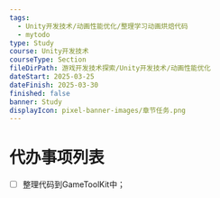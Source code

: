```yaml
---
tags:
  - Unity开发技术/动画性能优化/整理学习动画烘焙代码
  - mytodo
type: Study
course: Unity开发技术
courseType: Section
fileDirPath: 游戏开发技术探索/Unity开发技术/动画性能优化
dateStart: 2025-03-25
dateFinish: 2025-03-30
finished: false
banner: Study
displayIcon: pixel-banner-images/章节任务.png
---
```

# 代办事项列表
- [ ] 整理代码到GameToolKit中；




